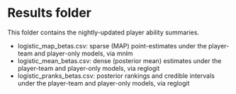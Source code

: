 Results folder
======

This folder contains the nightly-updated player ability summaries.

<ul>
	<li> logistic_map_betas.csv: sparse (MAP) point-estimates under the player-team and player-only models, via mnlm
	<li> logistic_mean_betas.csv: dense (posterior mean) estimates under the player-team and player-only models, via reglogit
	<li> logistic_pranks_betas.csv: posterior rankings and credible intervals under the player-team and player-only models, via reglogit
</ul>